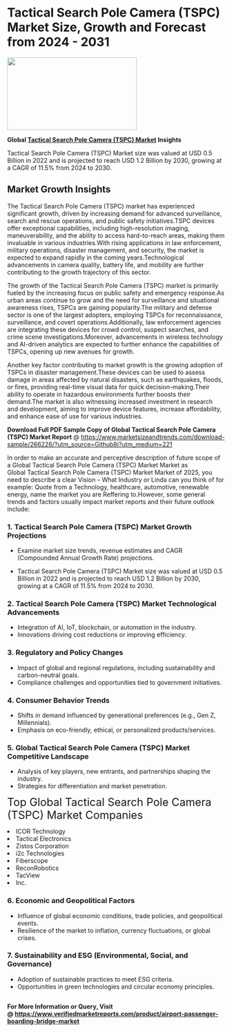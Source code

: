 <H1>Tactical Search Pole Camera (TSPC) Market Size, Growth and Forecast from 2024 - 2031</H1><img class="aligncenter size-medium wp-image-584254" src="https://thirdeyenews.in/wp-content/uploads/2024/09/Global-Market-Research-300x168.jpeg" alt="" width="300" height="168" /><p><strong>Global&nbsp;<a href="https://www.marketsizeandtrends.com/download-sample/266226/?utm_source=Github8j?utm_medium=221">Tactical Search Pole Camera (TSPC) Market</a> Insights</strong></p><p>Tactical Search Pole Camera (TSPC) Market size was valued at USD 0.5 Billion in 2022 and is projected to reach USD 1.2 Billion by 2030, growing at a CAGR of 11.5% from 2024 to 2030.</p><p><h2>Market Growth Insights</h2> <p>The Tactical Search Pole Camera (TSPC) market has experienced significant growth, driven by increasing demand for advanced surveillance, search and rescue operations, and public safety initiatives.TSPC devices offer exceptional capabilities, including high-resolution imaging, maneuverability, and the ability to access hard-to-reach areas, making them invaluable in various industries.With rising applications in law enforcement, military operations, disaster management, and security, the market is expected to expand rapidly in the coming years.Technological advancements in camera quality, battery life, and mobility are further contributing to the growth trajectory of this sector.</p> <p>The growth of the Tactical Search Pole Camera (TSPC) market is primarily fueled by the increasing focus on public safety and emergency response.As urban areas continue to grow and the need for surveillance and situational awareness rises, TSPCs are gaining popularity.The military and defense sector is one of the largest adopters, employing TSPCs for reconnaissance, surveillance, and covert operations.Additionally, law enforcement agencies are integrating these devices for crowd control, suspect searches, and crime scene investigations.Moreover, advancements in wireless technology and AI-driven analytics are expected to further enhance the capabilities of TSPCs, opening up new avenues for growth.</p> <p>Another key factor contributing to market growth is the growing adoption of TSPCs in disaster management.These devices can be used to assess damage in areas affected by natural disasters, such as earthquakes, floods, or fires, providing real-time visual data for quick decision-making.Their ability to operate in hazardous environments further boosts their demand.The market is also witnessing increased investment in research and development, aiming to improve device features, increase affordability, and enhance ease of use for various industries.</p> <p><span class=""><strong>Download Full PDF Sample Copy of Global Tactical Search Pole Camera (TSPC) Market Report</strong> @ <a href="https://www.marketsizeandtrends.com/download-sample/266226/?utm_source=Github8j?utm_medium=221" target="_blank">https://www.marketsizeandtrends.com/download-sample/266226/?utm_source=Github8j?utm_medium=221</a></span></p><p>In order to make an accurate and perceptive description of future scope of a Global&nbsp;Tactical Search Pole Camera (TSPC) Market Market as Global&nbsp;Tactical Search Pole Camera (TSPC) Market Market of 2025, you need to describe a clear Vision &ndash; What Industry or Linda can you think of for example: Quote from a Technology, healthcare, automotive, renewable energy, name the market you are Reffering to.However, some general trends and factors usually impact market reports and their future outlook include:</p><h3>1.&nbsp;<strong>Tactical Search Pole Camera (TSPC) Market Growth Projections</strong></h3><ul><li>Examine market size trends, revenue estimates and CAGR (Compounded Annual Growth Rate) projections.</li><li><p>Tactical Search Pole Camera (TSPC) Market size was valued at USD 0.5 Billion in 2022 and is projected to reach USD 1.2 Billion by 2030, growing at a CAGR of 11.5% from 2024 to 2030.</p></li></ul><h3>2.&nbsp;<strong>Tactical Search Pole Camera (TSPC) Market Technological Advancements</strong></h3><ul><li>Integration of AI, IoT, blockchain, or automation in the industry.</li><li>Innovations driving cost reductions or improving efficiency.</li></ul><h3>3.&nbsp;<strong>Regulatory and Policy Changes</strong></h3><ul><li>Impact of global and regional regulations, including sustainability and carbon-neutral goals.</li><li>Compliance challenges and opportunities tied to government initiatives.</li></ul><h3>4.&nbsp;<strong>Consumer Behavior Trends</strong></h3><ul><li>Shifts in demand influenced by generational preferences (e.g., Gen Z, Millennials).</li><li>Emphasis on eco-friendly, ethical, or personalized products/services.</li></ul><h3>5.&nbsp;<strong>Global Tactical Search Pole Camera (TSPC) Market Competitive Landscape</strong></h3><ul><li>Analysis of key players, new entrants, and partnerships shaping the industry.</li><li>Strategies for differentiation and market penetration.</li></ul><p data-pm-slice="1 1 []"><span style="color: inherit; font-family: inherit; font-size: 25px;">Top Global Tactical Search Pole Camera (TSPC) Market Companies</span></p><div class="" data-test-id=""><p><li>ICOR Technology</li><li> Tactical Electronics</li><li> Zistos Corporation</li><li> i2c Technologies</li><li> Fiberscope</li><li> ReconRobotics</li><li> TacView</li><li> Inc.</li></p></div><h3>6.&nbsp;<strong>Economic and Geopolitical Factors</strong></h3><ul><li>Influence of global economic conditions, trade policies, and geopolitical events.</li><li>Resilience of the market to inflation, currency fluctuations, or global crises.</li></ul><h3>7.&nbsp;<strong>Sustainability and ESG (Environmental, Social, and Governance)</strong></h3><ul><li>Adoption of sustainable practices to meet ESG criteria.</li><li>Opportunities in green technologies and circular economy principles.</li></ul><h2><strong style="font-size: 14px;">For More Information or Query, Visit @&nbsp;</strong><a style="background-color: #ffffff; font-size: 14px;" href="https://www.marketsizeandtrends.com/report/tactical-search-pole-camera-tspc-market/" target="_blank">https://www.verifiedmarketreports.com/product/airport-passenger-boarding-bridge-market</a></h2>